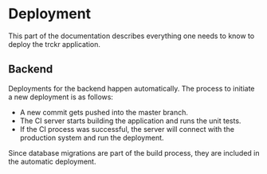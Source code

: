 # Deployment

This part of the documentation describes everything one needs to know to deploy the trckr application.

## Backend

Deployments for the backend happen automatically. The process to initiate a new deployment is as follows:

* A new commit gets pushed into the master branch.
* The CI server starts building the application and runs the unit tests.
* If the CI process was successful, the server will connect with the production system and run the deployment.

Since database migrations are part of the build process, they are included in the automatic deployment.
